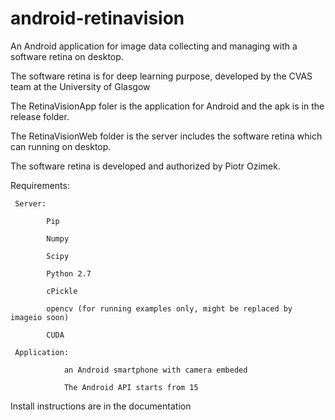 # android-retinavision
An Android application for image data collecting and managing with a software retina on desktop.

The software retina is for deep learning purpose, developed by the CVAS team at the University of Glasgow

The RetinaVisionApp foler is the application for Android and the apk is in the release folder.

The RetinaVisionWeb folder is the server includes the software retina which can running on desktop.

The software retina is developed and authorized by Piotr Ozimek.


Requirements:

     Server:  
   
            Pip

            Numpy

            Scipy

            Python 2.7

            cPickle

            opencv (for running examples only, might be replaced by imageio soon)

            CUDA
   
     Application: 
   
                an Android smartphone with camera embeded
   
                The Android API starts from 15

Install instructions are in the documentation
